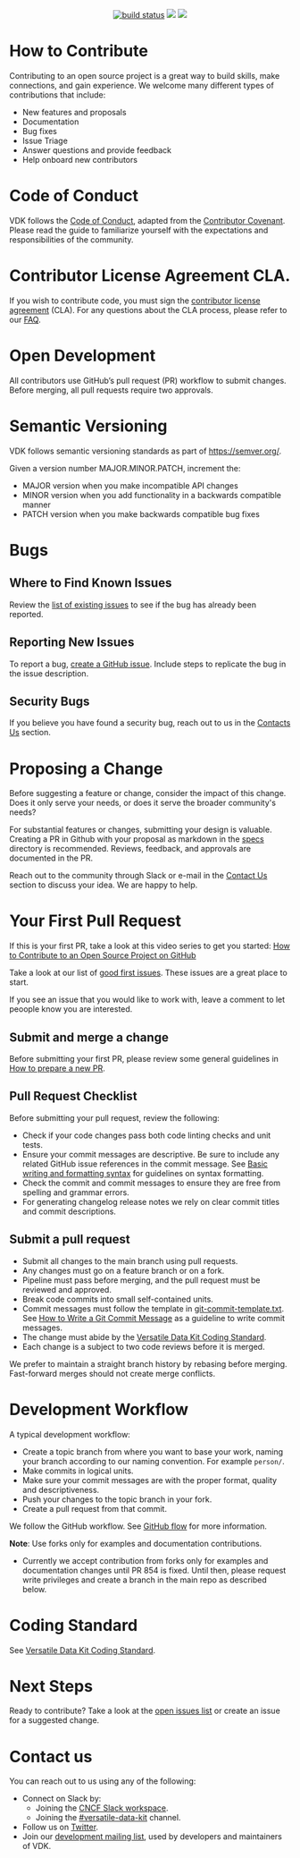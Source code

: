 <p align="center">
    <a href="https://github.com/vmware/versatile-data-kit">
        <img src="https://gitlab.com/vmware-analytics/versatile-data-kit/badges/main/pipeline.svg" alt="build status"></a>
    <a href="https://bestpractices.coreinfrastructure.org/projects/5363">
        <img src="https://bestpractices.coreinfrastructure.org/projects/5363/badge"></a>
    <a href="https://app.codacy.com/gh/vmware/versatile-data-kit?utm_source=github.com&utm_medium=referral&utm_content=vmware/versatile-data-kit&utm_campaign=Badge_Grade_Settings">
        <img src="https://api.codacy.com/project/badge/Grade/fac902e4672543b697da5311b565113e"></a>
<!-- TODO: code coverage -->
</p>

# How to Contribute
Contributing to an open source project is a great way to build skills, make connections, and gain experience.
We welcome many different types of contributions that include:
- New features and proposals
- Documentation
- Bug fixes
- Issue Triage
- Answer questions and provide feedback
- Help onboard new contributors

# Code of Conduct
VDK follows the [Code of Conduct](https://github.com/vmware/versatile-data-kit/blob/main/CODE_OF_CONDUCT.md), adapted from the [Contributor Covenant](https://www.contributor-covenant.org/). Please read the guide to familiarize yourself with the expectations and responsibilities of the community.

# Contributor License Agreement CLA. 
If you wish to contribute code, you must sign the [contributor license agreement](https://cla.vmware.com/cla/1/preview) (CLA). For any questions about the CLA process, please refer to our [FAQ](https://cla.vmware.com/faq).

# Open Development
All contributors use GitHub’s pull request (PR) workflow to submit changes. Before merging, all pull requests require two approvals.

# Semantic Versioning
VDK follows semantic versioning standards as part of https://semver.org/.

Given a version number MAJOR.MINOR.PATCH, increment the:
- MAJOR version when you make incompatible API changes
- MINOR version when you add functionality in a backwards compatible manner
- PATCH version when you make backwards compatible bug fixes

# Bugs

## Where to Find Known Issues
Review the [list of existing issues](https://github.com/vmware/versatile-data-kit/issues) to see if the bug has already been reported.

## Reporting New Issues
To report a bug, [create a GitHub issue](https://github.com/vmware/versatile-data-kit/issues). Include steps to replicate the bug in the issue description.

## Security Bugs
If you believe you have found a security bug, reach out to us in the [Contacts Us](#contact-us) section.

# Proposing a Change
Before suggesting a feature or change, consider the impact of this change. Does it only serve your needs, or does it serve the broader community's needs?

For substantial features or changes, submitting your design is valuable. Creating a PR in Github with your proposal as markdown in the [specs](https://github.com/vmware/versatile-data-kit/blob/main/specs) directory is recommended. Reviews, feedback, and approvals are documented in the PR.

Reach out to the community through Slack or e-mail in the [Contact Us](#contact-us) section to discuss your idea. We are happy to help.

# Your First Pull Request
If this is your first PR, take a look at this video series to get you started: 
[How to Contribute to an Open Source Project on GitHub](https://egghead.io/courses/how-to-contribute-to-an-open-source-project-on-github)

Take a look at our list of [good first issues](https://github.com/vmware/versatile-data-kit/labels/good%20first%20issue). These issues are a great place to start.

If you see an issue that you would like to work with, leave a comment to let peoople know you are interested.

## Submit and merge a change
Before submitting your first PR, please review some general guidelines in [How to prepare a new PR](https://github.com/vmware/versatile-data-kit/wiki/How-to-prepare-a-new-PR).

## Pull Request Checklist
Before submitting your pull request, review the following:
- Check if your code changes pass both code linting checks and unit tests.
- Ensure your commit messages are descriptive. Be sure to include any related GitHub issue references in the commit message. See [Basic writing and formatting syntax](https://guides.github.com/features/mastering-markdown/) for guidelines on syntax formatting.
- Check the commit and commit messages to ensure they are free from spelling and grammar errors.
- For generating changelog release notes we rely on clear commit titles and commit descriptions.

## Submit a pull request
- Submit all changes to the main branch using pull requests.
- Any changes must go on a feature branch or on a fork.
- Pipeline must pass before merging, and the pull request must be reviewed and approved.
- Break code commits into small self-contained units.
- Commit messages must follow the template in [git-commit-template.txt](https://github.com/vmware/versatile-data-kit/blob/main/support/git-commit-template.txt). See [How to Write a Git Commit Message](https://chris.beams.io/posts/git-commit) as a guideline to write commit messages.
- The change must abide by the [Versatile Data Kit Coding Standard]((https://github.com/vmware/versatile-data-kit/wiki/Coding-Standard)).
- Each change is a subject to two code reviews before it is merged.

We prefer to maintain a straight branch history by rebasing before merging. Fast-forward merges should not create merge conflicts.

# Development Workflow
A typical development workflow:
- Create a topic branch from where you want to base your work, naming your branch according to our naming convention. For example `person/`.
- Make commits in logical units.
- Make sure your commit messages are with the proper format, quality and descriptiveness.
- Push your changes to the topic branch in your fork.
- Create a pull request from that commit.

We follow the GitHub workflow. See [GitHub flow](https://docs.github.com/en/get-started/quickstart/github-flow) for more information.

**Note**: Use forks only for examples and documentation contributions.
  - Currently we accept contribution from forks only for examples and documentation changes until PR 854 is fixed. Until then, please request write privileges and create a branch in the main repo as described below.

# Coding Standard
See [Versatile Data Kit Coding Standard](https://github.com/vmware/versatile-data-kit/wiki/Coding-Standard).


# Next Steps
Ready to contribute? Take a look at the [open issues list]((https://github.com/vmware/versatile-data-kit/issues)) or create an issue for a suggested change. 

# Contact us
You can reach out to us using any of the following:
- Connect on Slack by:
    - Joining the [CNCF Slack workspace](https://communityinviter.com/apps/cloud-native/cncf).
    - Joining the [#versatile-data-kit](https://cloud-native.slack.com/archives/C033PSLKCPR) channel.
- Follow us on [Twitter](https://twitter.com/VDKProject).
- Join our [development mailing list](mailto:join-versatiledatakit@groups.vmware.com), used by developers and maintainers of VDK.